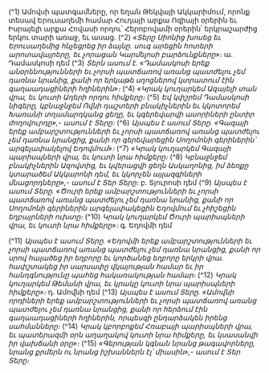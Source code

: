 
(^1) Ամովսի պատգամները, որ եղան Թեկվայի Ակկարիմում, որոնք տեսավ Երուսաղեմի համար Հուդայի արքա
Ոզիայի օրերին եւ Իսրայելի արքա Հովասի որդու՝ Հերոբովամի օրերին՝ երկրաշարժից երկու տարի առաջ, եւ ասաց.
(^2) _«Տերը Սիոնից խոսեց
եւ Երուսաղեմից հնչեցրեց իր ձայնը.
սուգ արեցին հոտերի արոտավայրերը,
եւ չորացան Կարմելոսի բարձունքները»։_
ա. Դամասկոսի դեմ
(^3) _Տերն ասում է.
«Դամասկոսի երեք անօրենությունների եւ չորսի պատճառով
առանց պատժելու չեմ դառնա նրանից,
քանի որ երկաթե սղոցներով կտրատում էին գաղաադացիների հղիներին»։_
(^4) _«Կրակ կուղարկեմ Ազայելի տան վրա,
եւ կուտի Ադերի որդու հիմքերը։_
(^5) _Եվ կփշրեմ Դամասկոսի նիգերը,
կբնաջնջեմ Ովնի դաշտերի բնակիչներին
եւ կկոտորեմ Խառանի տղամարդկանց ցեղը,
եւ կգերեվարվի ասորիների ընտիր ժողովուրդը»,- ասում է Տերը։_
(^6) _Այսպես է ասում Տերը.
«Գազայի երեք ամբարշտությունների եւ չորսի պատճառով
առանց պատժելու չեմ դառնա նրանցից,
քանի որ գերեվարեցին Սողոմոնի գերիներին՝
արգելափակելով Եդովմում»։_
(^7) _«Կրակ կուղարկեմ Գազայի պարիսպների վրա,
եւ կուտի նրա հիմքերը։_
(^8) _Կբնաջնջեմ բնակիչներին Ազովտից,
եւ կվերացվի ցեղն Ասկաղոնից,
իմ ձեռքը կտարածեմ Ակկարոնի դեմ,
եւ կկորչեն այլազգիների մնացորդները»,- ասում է Տեր Տերը։_
բ. Տյուրոսի դեմ
(^9) _Այսպես է ասում Տերը.
«Ծուրի երեք ամբարշտությունների եւ չորսի պատճառով
առանց պատժելու չեմ դառնա նրանից,
քանի որ Սողոմոնի գերիներին արգելափակեցին Եդովմում
եւ չհիշեցին եղբայրների ուխտը։_
(^10) _Կրակ կուղարկեմ Ծուրի պարիսպների վրա,
եւ կուտի նրա հիմքերը»։_
գ. Եդովմի դեմ


(^11) _Այսպես է ասում Տերը.
«Եդովմի երեք ամբարշտությունների եւ չորսի պատճառով
առանց պատժելու չեմ դառնա նրանցից,
քանի որ սրով հալածեց իր եղբորը
եւ կործանեց եղբորը երկրի վրա.
հափշտակեց իր սարսափը վկայության համար
եւ իր հանդգնությունը պահեց հակառակության համար։_
(^12) _Կրակ կուղարկեմ Թեմանի վրա,
եւ կրակը կուտի նրա պարիսպների հիմքերը»։_
դ. Ամովնի դեմ
(^13) _Այսպես է ասում Տերը.
«Ամովնի որդիների երեք ամբարշտությունների եւ չորսի պատճառով
առանց պատժելու չեմ դառնա նրանցից,
քանի որ հերձում էին գաղաադացիների հղիներին,
որպեսզի ընդարձակեն իրենց սահմանները։_
(^14) _Կրակ կբորբոքեմ Հռաբայի պարիսպների վրա,
եւ պատերազմի օրն աղաղակով կուտի նրա հիմքերը,
եւ կսասանվի իր վախճանի օրը»։_
(^15) _«Գերության կգնան նրանց թագավորները,
նրանց քրմերն ու նրանց իշխաններն էլ՝ միասին»,- ասում է Տեր Տերը։_
